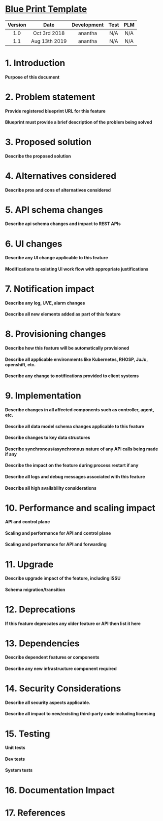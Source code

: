 # [Blue Print Template](https://contrail-jws.atlassian.net/browse/JCB-172803)

| Version |     Date       | Development |  Test    |   PLM    |
|:-------:|:--------------:|:-----------:|:--------:|:--------:|
| 1.0     |  Oct 3rd 2018  |   anantha   |   N/A    |   N/A    |
| 1.1     |  Aug 13th 2019 |   anantha   |   N/A    |   N/A    |

# 1. Introduction
#### Purpose of this document

# 2. Problem statement
#### Provide registered blueprint URL for this feature
#### Blueprint must provide a brief description of the problem being solved

# 3. Proposed solution
#### Describe the proposed solution

# 4. Alternatives considered
#### Describe pros and cons of alternatives considered

# 5. API schema changes
#### Describe api schema changes and impact to REST APIs

# 6. UI changes
#### Describe any UI change applicable to this feature
#### Modifications to existing UI work flow with appropriate justifications

# 7. Notification impact
#### Describe any log, UVE, alarm changes
#### Describe all new elements added as part of this feature

# 8. Provisioning changes
#### Describe how this feature will be automatically provisioned
#### Describe all applicable environments like Kubernetes, RHOSP, JuJu, openshift, etc.
#### Describe any change to notifications provided to client systems

# 9. Implementation
#### Describe changes in all affected components such as controller, agent, etc.
#### Describe all data model schema changes applicable to this feature
#### Describe changes to key data structures
#### Describe synchronous/asynchronous nature of any API calls being made if any
#### Describe the impact on the feature during process restart if any
#### Describe all logs and debug messages associated with this feature
#### Describe all high availability considerations

# 10. Performance and scaling impact
#### API and control plane
#### Scaling and performance for API and control plane
#### Scaling and performance for API and forwarding

# 11. Upgrade
#### Describe upgrade impact of the feature, including ISSU
#### Schema migration/transition

# 12. Deprecations
#### If this feature deprecates any older feature or API then list it here

# 13. Dependencies
#### Describe dependent features or components
#### Describe any new infrastructure component required

# 14. Security Considerations
#### Describe all security aspects applicable.
#### Describe all impact to new/existing third-party code including licensing

# 15. Testing
#### Unit tests
#### Dev tests
#### System tests

# 16. Documentation Impact

# 17. References
